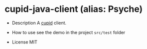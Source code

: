 # cupid-java-client (alias: Psyche)

* Description
A [cupid](http://example.net/) client.

* How to use
see the demo in the project `src/test` folder

* License
MIT